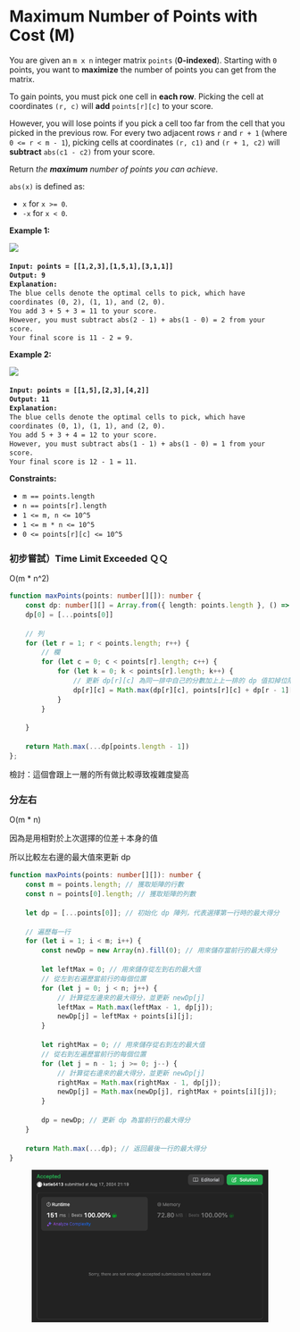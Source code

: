 # Maximum Number of Points with Cost (M)

You are given an `m x n` integer matrix `points` (**0-indexed**). Starting with `0` points, you want to **maximize** the number of points you can get from the matrix.

To gain points, you must pick one cell in **each row**. Picking the cell at coordinates `(r, c)` will **add** `points[r][c]` to your score.

However, you will lose points if you pick a cell too far from the cell that you picked in the previous row. For every two adjacent rows `r` and `r + 1` (where `0 <= r < m - 1`), picking cells at coordinates `(r, c1)` and `(r + 1, c2)` will **subtract** `abs(c1 - c2)` from your score.

Return _the **maximum** number of points you can achieve_.

`abs(x)` is defined as:

* `x` for `x >= 0`.
* `-x` for `x < 0`.

&#x20;

**Example 1:**

![](https://assets.leetcode.com/uploads/2021/07/12/screenshot-2021-07-12-at-13-40-26-diagram-drawio-diagrams-net.png)

<pre><code><strong>Input: points = [[1,2,3],[1,5,1],[3,1,1]]
</strong><strong>Output: 9
</strong><strong>Explanation:
</strong>The blue cells denote the optimal cells to pick, which have coordinates (0, 2), (1, 1), and (2, 0).
You add 3 + 5 + 3 = 11 to your score.
However, you must subtract abs(2 - 1) + abs(1 - 0) = 2 from your score.
Your final score is 11 - 2 = 9.
</code></pre>

**Example 2:**

![](https://assets.leetcode.com/uploads/2021/07/12/screenshot-2021-07-12-at-13-42-14-diagram-drawio-diagrams-net.png)

<pre><code><strong>Input: points = [[1,5],[2,3],[4,2]]
</strong><strong>Output: 11
</strong><strong>Explanation:
</strong>The blue cells denote the optimal cells to pick, which have coordinates (0, 1), (1, 1), and (2, 0).
You add 5 + 3 + 4 = 12 to your score.
However, you must subtract abs(1 - 1) + abs(1 - 0) = 1 from your score.
Your final score is 12 - 1 = 11.
</code></pre>

&#x20;

**Constraints:**

* `m == points.length`
* `n == points[r].length`
* `1 <= m, n <= 10^5`
* `1 <= m * n <= 10^5`
* `0 <= points[r][c] <= 10^5`



### 初步嘗試）Time Limit Exceeded ＱＱ

O(m \* n^2)

```typescript
function maxPoints(points: number[][]): number {
    const dp: number[][] = Array.from({ length: points.length }, () => Array(points[0].length).fill(0));
    dp[0] = [...points[0]]

    // 列
    for (let r = 1; r < points.length; r++) {
        // 欄
        for (let c = 0; c < points[r].length; c++) {
            for (let k = 0; k < points[r].length; k++) {
                // 更新 dp[r][c] 為同一排中自己的分數加上上一排的 dp 值扣掉位階差 最大的
                dp[r][c] = Math.max(dp[r][c], points[r][c] + dp[r - 1][k] - Math.abs(k - c))
            }
        }

    }

    return Math.max(...dp[points.length - 1])
};
```

檢討：這個會跟上一層的所有做比較導致複雜度變高



### 分左右

O(m \* n)

因為是用相對於上次選擇的位差＋本身的值

所以比較左右邊的最大值來更新 dp

```typescript
function maxPoints(points: number[][]): number {
    const m = points.length; // 獲取矩陣的行數
    const n = points[0].length; // 獲取矩陣的列數

    let dp = [...points[0]]; // 初始化 dp 陣列，代表選擇第一行時的最大得分

    // 遍歷每一行
    for (let i = 1; i < m; i++) {
        const newDp = new Array(n).fill(0); // 用來儲存當前行的最大得分

        let leftMax = 0; // 用來儲存從左到右的最大值
        // 從左到右遍歷當前行的每個位置
        for (let j = 0; j < n; j++) {
            // 計算從左邊來的最大得分，並更新 newDp[j]
            leftMax = Math.max(leftMax - 1, dp[j]);
            newDp[j] = leftMax + points[i][j];
        }

        let rightMax = 0; // 用來儲存從右到左的最大值
        // 從右到左遍歷當前行的每個位置
        for (let j = n - 1; j >= 0; j--) {
            // 計算從右邊來的最大得分，並更新 newDp[j]
            rightMax = Math.max(rightMax - 1, dp[j]);
            newDp[j] = Math.max(newDp[j], rightMax + points[i][j]);
        }

        dp = newDp; // 更新 dp 為當前行的最大得分
    }

    return Math.max(...dp); // 返回最後一行的最大得分
}
```

<figure><img src="../.gitbook/assets/截圖 2024-08-18 下午6.50.35.png" alt=""><figcaption></figcaption></figure>



